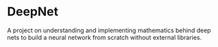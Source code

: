 # DeepNet
A project on understanding and implementing mathematics behind deep nets to build a neural network from scratch without external libraries.
